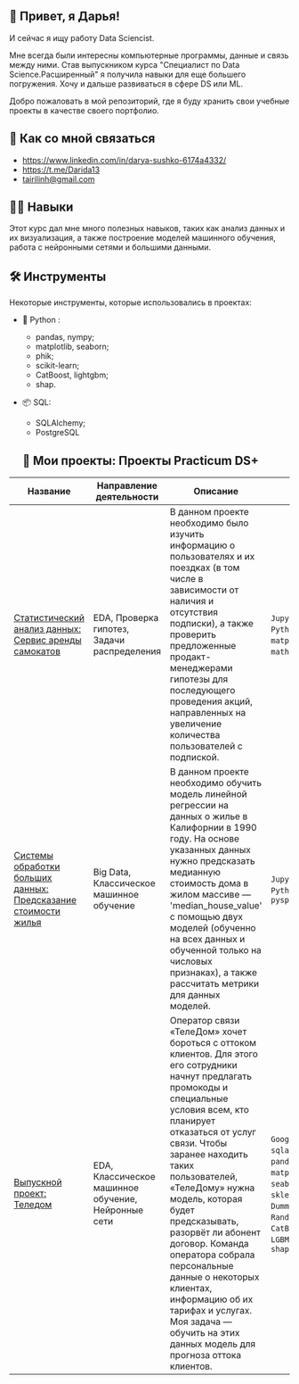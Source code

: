 ## 👋 Привет, я Дарья!

 И сейчас я ищу работу Data Sciencist.

Мне всегда были интересны компьютерные программы, данные и связь между ними. Став выпускником курса "Специалист по Data Science.Расширенный" я получила навыки для еще большего погружения. Хочу и дальше развиваться в сфере DS или ML. 

Добро пожаловать в мой репозиторий, где я буду хранить свои учебные проекты в качестве своего портфолио.

## 📮 Как со мной связаться
- https://www.linkedin.com/in/darya-sushko-6174a4332/
- https://t.me/Darida13
- tairilinh@gmail.com

## 👩‍💻 Навыки 
Этот курс дал мне много полезных навыков, таких как анализ данных и их визуализация, а также построение моделей машинного обучения, работа с нейронными сетями и большими данными.

## 🛠 Инструменты
Некоторые инструменты, которые использовались в проектах:
- 🐍 Python :
  - pandas, nympy;
  - matplotlib, seaborn;
  - phik;
  - scikit-learn;
  - CatBoost, lightgbm;
  - shap.
- 📦 SQL:
  - SQLAlchemy;
  - PostgreSQL
 
  ## 💼 Мои проекты: Проекты Practicum DS+

|Название| Направление деятельности | Описание | Стек |
|-------------|-------------|-------------|-------------|
|[Статистический анализ данных: Сервис аренды самокатов](https://github.com/Tairilin/Practicum_projects/tree/main/Statistics_for_scooters)   | EDA, Проверка гипотез, Задачи распределения    | В данном проекте необходимо было изучить информацию о пользователях и их поездках (в том числе в зависимости от наличия и отсутствия подписки), а также проверить предложенные продакт-менеджерами гипотезы для последующего проведения акций, направленных на увеличение количества пользователей с подпиской.   | `Jupyter Notebook`, `Python`, `pandas`, `numpy`, `matplotlib`, `seaborn`, `math`, `scipy`   |
|[Системы обработки больших данных: Предсказание стоимости жилья](https://github.com/Tairilin/Practicum_projects/tree/main/Spark_Стоимость_жилья)    | Big Data, Классическое машинное обучение    | В данном проекте необходимо обучить модель линейной регрессии на данных о жилье в Калифорнии в 1990 году. На основе указанных данных нужно предсказать медианную стоимость дома в жилом массиве — 'median_house_value' с помощью двух моделей (обученно на всех данных и обученной только на числовых признаках), а также рассчитать метрики для данных моделей.    | `Jupyter Notebook`, `Python`, `pandas`, `numpy`, `pyspark`    |
|[Выпускной проект: Теледом](https://github.com/Tairilin/Practicum_projects/tree/main/Выпускной_Теледом)    | EDA, Классическое машинное обучение, Нейронные сети    | Оператор связи «ТелеДом» хочет бороться с оттоком клиентов. Для этого его сотрудники начнут предлагать промокоды и специальные условия всем, кто планирует отказаться от услуг связи. Чтобы заранее находить таких пользователей, «ТелеДому» нужна модель, которая будет предсказывать, разорвёт ли абонент договор. Команда оператора собрала персональные данные о некоторых клиентах, информацию об их тарифах и услугах. Моя задача — обучить на этих данных модель для прогноза оттока клиентов.    | `Google Colab`, `SQL`, `sqlalchemy`, `python`, `pandas`, `numpy`, `matplotlib`, `missingno`, `seaborn`, `tqdm`, `phik`, `sklearn`, `DummyClassifier`, `RandomForestClassifier`, `CatBoostClassifier`, `LGBMClassifier`, `torch`, `shap`    |

